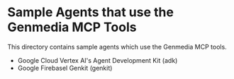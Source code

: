 # Sample Agents that use the Genmedia MCP Tools


This directory contains sample agents which use the Genmedia MCP tools.

* Google Cloud Vertex AI's Agent Development Kit (adk)
* Google Firebasel Genkit (genkit)
